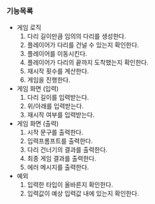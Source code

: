 ### 기능목록

- 게임 로직
    1. 다리 길이만큼 임의의 다리를 생성한다.
    2. 플레이어가 다리를 건널 수 있는지 확인한다.
    3. 플레이어를 이동시킨다.
    4. 플레이어가 다리의 끝까지 도착했는지 확인한다.
    5. 재시작 횟수를 계산한다.
    6. 게임을 진행한다.
- 게임 화면 (입력)
    1. 다리 길이를 입력받는다.
    2. 위/아래를 입력받는다.
    3. 재시작 여부를 입력받는다.
- 게임 화면 (출력)
    1. 시작 문구를 출력한다.
    2. 입력프롬프트를 출력한다.
    3. 다리 건너기의 결과를 출력한다.
    4. 최종 게임 결과를 출력한다.
    5. 에러 메시지를 출력한다.
- 예외
    1. 입력한 타입이 올바른지 확인한다.
    2. 입력값이 예상 입력값 내에 있는지 확인한다. 